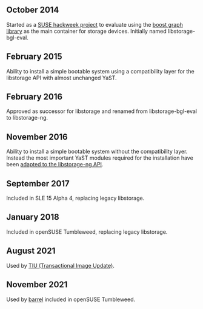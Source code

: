 
October 2014
------------

Started as a [SUSE hackweek project](https://hackweek.suse.com/projects/368)
to evaluate using the [boost graph library](www.boost.org/libs/graph/) as the
main container for storage devices. Initially named libstorage-bgl-eval.


February 2015
-------------

Ability to install a simple bootable system using a compatibility layer for
the libstorage API with almost unchanged YaST.


February 2016
-------------

Approved as successor for libstorage and renamed from libstorage-bgl-eval to
libstorage-ng.


November 2016
-------------

Ability to install a simple bootable system without the compatibility
layer. Instead the most important YaST modules required for the installation
have been [adapted to the libstorage-ng
API](https://lists.opensuse.org/yast-devel/2016-11/msg00043.html).


September 2017
--------------

Included in SLE 15 Alpha 4, replacing legacy libstorage.


January 2018
------------

Included in openSUSE Tumbleweed, replacing legacy libstorage.


August 2021
-----------

Used by [TIU (Transactional Image Update)](https://github.com/thkukuk/tiu).


November 2021
-------------

Used by [barrel](https://github.com/aschnell/barrel) included in
openSUSE Tumbleweed.


